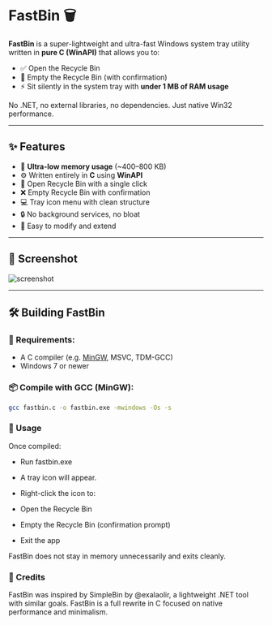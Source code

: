 # FastBin 🗑️

**FastBin** is a super-lightweight and ultra-fast Windows system tray utility written in **pure C (WinAPI)** that allows you to:

- ✅ Open the Recycle Bin
- 🧹 Empty the Recycle Bin (with confirmation)
- ⚡ Sit silently in the system tray with **under 1 MB of RAM usage**

No .NET, no external libraries, no dependencies. Just native Win32 performance.

---

## ✨ Features

- 🧠 **Ultra-low memory usage** (~400–800 KB)
- ⚙️ Written entirely in **C** using **WinAPI**
- 📁 Open Recycle Bin with a single click
- ❌ Empty Recycle Bin with confirmation
- 💻 Tray icon menu with clean structure
- 🔒 No background services, no bloat
- 🧩 Easy to modify and extend

---

## 📸 Screenshot

![screenshot](screenshot.png)

---

## 🛠️ Building FastBin

### 🔧 Requirements:
- A C compiler (e.g. [MinGW](https://www.mingw-w64.org/), MSVC, TDM-GCC)
- Windows 7 or newer

### 📦 Compile with GCC (MinGW):
```bash
gcc fastbin.c -o fastbin.exe -mwindows -Os -s
```

### 🔧 Usage
Once compiled:

- Run fastbin.exe

- A tray icon will appear.

- Right-click the icon to:

- Open the Recycle Bin

- Empty the Recycle Bin (confirmation prompt)

- Exit the app

FastBin does not stay in memory unnecessarily and exits cleanly.

### 🙏 Credits
FastBin was inspired by SimpleBin by @exalaolir, a lightweight .NET tool with similar goals.
FastBin is a full rewrite in C focused on native performance and minimalism.